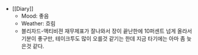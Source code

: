 - [[Diary]]
    - Mood: 좋음
    - Weather: 흐림 
    - 블리자드-액티비젼 재무제표가 잘나와서 장이 끝난한에 10퍼센트 넘게 올라서 기분이 좋구만, 테이크투도 많이 오를것 같기는 한데 지금 타기에는 아마 좀 늦은것 같다.

